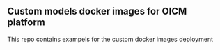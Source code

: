 ## Custom models docker images for OICM platform

This repo contains exampels for the custom docker images deployment
